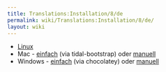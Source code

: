 ```yaml
---
title: Translations:Installation/8/de
permalink: wiki/Translations:Installation/8/de/
layout: wiki
---
```


-   [Linux](/wiki/Linux_installation "wikilink")
-   Mac - [einfach](/wiki/MacOS_automated_installation "wikilink") (via
    tidal-bootstrap) oder [manuell](/wiki/MacOS_installation "wikilink")
-   Windows - [einfach](/wiki/Windows_choco_install "wikilink") (via
    chocolatey) oder [manuell](/wiki/Windows_installation "wikilink")
